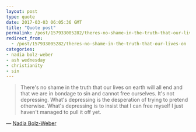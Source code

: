 ```yaml
---
layout: post
type: quote
date: 2017-03-03 06:05:36 GMT
title: "Quote post"
permalink: /post/157933005282/theres-no-shame-in-the-truth-that-our-lives-on
redirect_from: 
  - /post/157933005282/theres-no-shame-in-the-truth-that-our-lives-on
categories:
- nadia bolz-weber
- ash wednesday
- christianity
- sin
---
```

<blockquote>There's no shame in the truth that our lives on earth will all end and that we are in bondage to sin and cannot free ourselves. It's not depressing. What's depressing is the desperation of trying to pretend otherwise. What's depressing is to insist that I can free myself I just haven't managed to pull it off yet.</blockquote>

 — <a href="http://www.patheos.com/blogs/nadiabolzweber/2014/03/ash-wednesday-sermon-on-truth-dust-babies-and-funerals/">Nadia Bolz-Weber</a>
